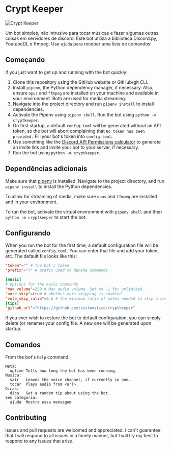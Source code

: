 # Crypt Keeper

![Crypt Keeper](https://raw.githubusercontent.com/sistematico/cryptkeeper/main/assets/img/crypt_keeper.jpg "Crypt Keeper")

Um bot simples, não intrusivo para tocar músicas e fazer algumas outras coisas em servidores de discord.
Este bot utiliza a biblioteca Discord.py, YoutubeDL e ffmpeg. Use `ajuda` para receber uma lista de comandos!

## Começando
If you just want to get up and running with the bot quickly:

1. Clone this repository using the GitHub website or GitHub/git CLI.
2. Install `pipenv`, the Python dependency manager, if necessary. Also, ensure `opus` and `ffmpeg` are installed on your machine and available in your environment. Both are used for media streaming.
3. Navigate into the project directory and run `pipenv install` to install dependencies.
4. Activate the Pipenv using `pipenv shell`. Run the bot using `python -m cryptkeeper`.
5. On first startup, a default `config.toml` will be generated without an API token, so the bot will abort complaining that `No token has been provided.` Fill your bot's token into `config.toml`.
6. Use something like the [Discord API Permissions calculator](https://discordapi.com/permissions.html) to generate an invite link and invite your bot to your server, if necessary.
7. Run the bot using `python -m cryptkeeper`.

## Dependências adicionais

Make sure that [pipenv](https://pipenv.pypa.io/en/latest/) is installed. Navigate to the project directory, and run `pipenv install` to install the Python dependencies.

To allow for streaming of media, make sure `opus` and `ffmpeg` are installed and in your environment.

To run the bot, activate the virtual environment with `pipenv shell` and then `python -m cryptkeeper` to start the bot.

## Configurando

When you run the bot for the first time, a default configuration file will be generated called `config.toml`. You can enter that file and add your token, etc. The default file looks like this:

```toml
"token"="" # the bot's token
"prefix"="!" # prefix used to denote commands

[music]
# Options for the music commands
"max_volume"=250 # Max audio volume. Set to -1 for unlimited.
"vote_skip"=true # whether vote-skipping is enabled
"vote_skip_ratio"=0.5 # the minimum ratio of votes needed to skip a song
[tips]
"github_url"="https://github.com/sistematico/cryptkeeper"
```

If you ever wish to restore the bot to default configuration, you can simply delete (or rename) your config file. A new one will be generated upon startup.

## Comandos
From the bot's `help` command:
```
Meta:
  uptime Tells how long the bot has been running.
Musica:
  sair   Leaves the voice channel, if currently in one.
  tocar  Plays audio from <url>.
Dicas:
  dica   Get a random tip about using the bot.
Sem categoria:
  ajuda  Mostra essa mensagem
```

## Contributing
Issues and pull requests are welcomed and appreciated. I can't guarantee that I will respond to all issues in a timely manner, but I will try my best to respond to any issues that arise.